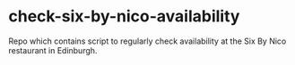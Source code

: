 # check-six-by-nico-availability
Repo which contains script to regularly check availability at the Six By Nico restaurant in Edinburgh.
